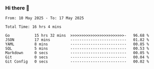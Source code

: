 ### Hi there 👋

<!--
**zhumeme/zhumeme** is a ✨ _special_ ✨ repository because its `README.md` (this file) appears on your GitHub profile.

Here are some ideas to get you started:

- 🔭 I’m currently working on ...
- 🌱 I’m currently learning ...
- 👯 I’m looking to collaborate on ...
- 🤔 I’m looking for help with ...
- 💬 Ask me about ...
- 📫 How to reach me: ...
- 😄 Pronouns: ...
- ⚡ Fun fact: ...
-->

<!--START_SECTION:waka-->

```all_time
From: 10 May 2025 - To: 17 May 2025

Total Time: 16 hrs 4 mins

Go           15 hrs 32 mins  >>>>>>>>>>>>>>>>>>>>>>>>-   96.68 %
JSON         17 mins         -------------------------   01.82 %
YAML         8 mins          -------------------------   00.85 %
SQL          5 mins          -------------------------   00.53 %
Markdown     0 secs          -------------------------   00.05 %
Git          0 secs          -------------------------   00.04 %
Git Config   0 secs          -------------------------   00.02 %
```

<!--END_SECTION:waka-->
